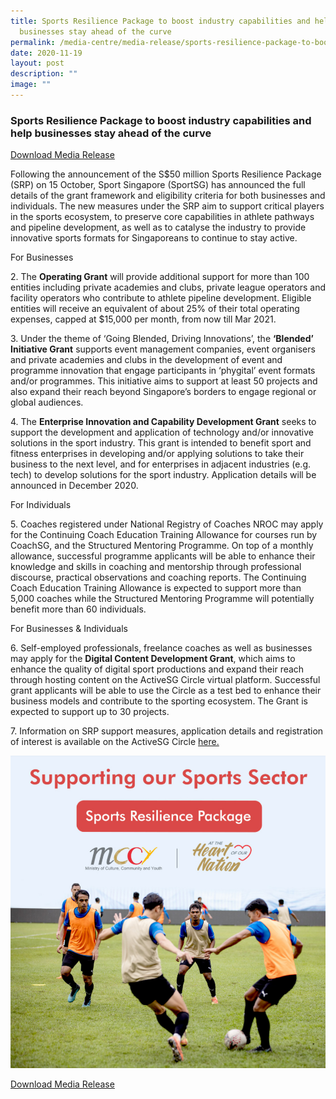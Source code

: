```yaml
---
title: Sports Resilience Package to boost industry capabilities and help
  businesses stay ahead of the curve
permalink: /media-centre/media-release/sports-resilience-package-to-boost-industry-capabilities-and-help/
date: 2020-11-19
layout: post
description: ""
image: ""
---
```

### **Sports Resilience Package to boost industry capabilities and help businesses stay ahead of the curve**

[Download Media Release](/files/Media%20Centre/Media%20Release/2020/November/Media%20StatementSports%20Resilience%20Package%20to%20boost%20industry%20capabilities%20and%20help%20businesses%20stay.pdf)

Following the announcement of the S$50 million Sports Resilience Package (SRP) on 15 October, Sport Singapore (SportSG) has announced the full details of the grant framework and eligibility criteria for both businesses and individuals. The new measures under the SRP aim to support critical players in the sports ecosystem, to preserve core capabilities in athlete pathways and pipeline development, as well as to catalyse the industry to provide innovative sports formats for Singaporeans to continue to stay active.

For Businesses

2\. The **Operating Grant** will provide additional support for more than 100 entities including private academies and clubs, private league operators and facility operators who contribute to athlete pipeline development. Eligible entities will receive an equivalent of about 25% of their total operating expenses, capped at $15,000 per month, from now till Mar 2021.

3\. Under the theme of ‘Going Blended, Driving Innovations’, the **‘Blended’ Initiative Grant** supports event management companies, event organisers and private academies and clubs in the development of event and programme innovation that engage participants in ‘phygital’ event formats and/or programmes. This initiative aims to support at least 50 projects and also expand their reach beyond Singapore’s borders to engage regional or global audiences.

4\. The **Enterprise Innovation and Capability Development Grant** seeks to support the development and application of technology and/or innovative solutions in the sport industry. This grant is intended to benefit sport and fitness enterprises in developing and/or applying solutions to take their business to the next level, and for enterprises in adjacent industries (e.g. tech) to develop solutions for the sport industry. Application details will be announced in December 2020.

For Individuals

5\. Coaches registered under National Registry of Coaches NROC may apply for the Continuing Coach Education Training Allowance for courses run by CoachSG, and the Structured Mentoring Programme. On top of a monthly allowance, successful programme applicants will be able to enhance their knowledge and skills in coaching and mentorship through professional discourse, practical observations and coaching reports. The Continuing Coach Education Training Allowance is expected to support more than 5,000 coaches while the Structured Mentoring Programme will potentially benefit more than 60 individuals.

For Businesses & Individuals

6\. Self-employed professionals, freelance coaches as well as businesses may apply for the **Digital Content Development Grant**, which aims to enhance the quality of digital sport productions and expand their reach through hosting content on the ActiveSG Circle virtual platform. Successful grant applicants will be able to use the Circle as a test bed to enhance their business models and contribute to the sporting ecosystem. The Grant is expected to support up to 30 projects.

7\. Information on SRP support measures, application details and registration of interest is available on the ActiveSG Circle [here.](https://circle.myactivesg.com/industry/support/sports-resilience-package?utm_campaign=Sports%20Resilience%20Package&utm_source=sportsg-corp&utm_medium=website)

![](/images/Media%20Centre/Media%20Release/2020/November/Sports-Resilience-Package.jpeg)

[Download Media Release](/files/Media%20Centre/Media%20Release/2020/November/Media%20StatementSports%20Resilience%20Package%20to%20boost%20industry%20capabilities%20and%20help%20businesses%20stay.pdf)